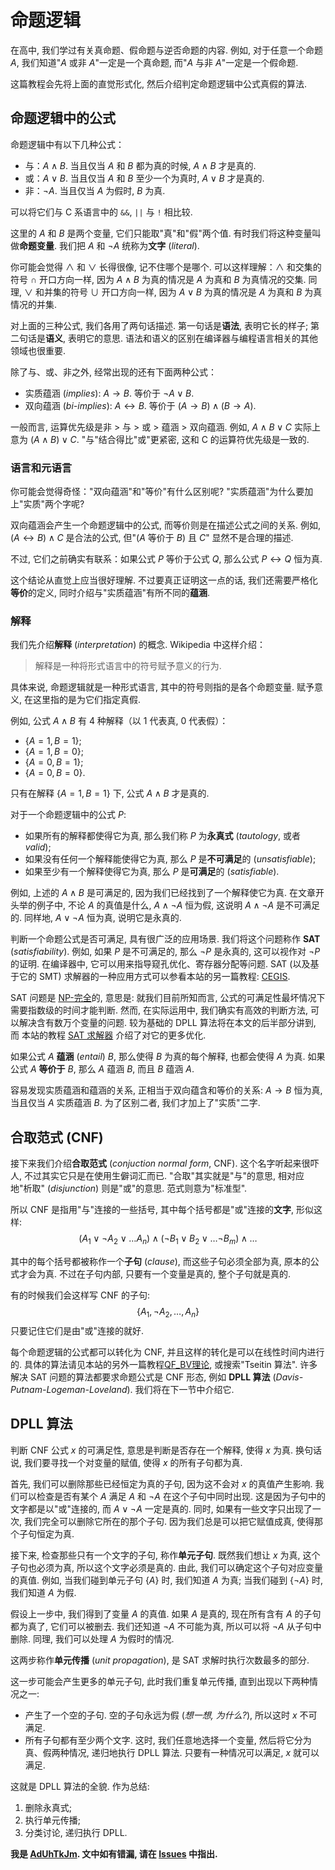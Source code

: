 # 命题逻辑

在高中, 我们学过有关真命题、假命题与逆否命题的内容. 例如, 对于任意一个命题 $A$, 我们知道"$A$ 或非 $A$"一定是一个真命题, 而"$A$ 与非 $A$"一定是一个假命题. 

这篇教程会先将上面的直觉形式化, 然后介绍判定命题逻辑中公式真假的算法. 

## 命题逻辑中的公式

命题逻辑中有以下几种公式：

- 与：$A\land B$. 当且仅当 $A$ 和 $B$ 都为真的时候, $A\land B$ 才是真的. 
- 或：$A\lor B$. 当且仅当 $A$ 和 $B$ 至少一个为真时, $A\lor B$ 才是真的. 
- 非：$\neg A$. 当且仅当 $A$ 为假时, $B$ 为真. 

可以将它们与 C 系语言中的 `&&`, `||` 与 `!` 相比较. 

这里的 $A$ 和 $B$ 是两个变量, 它们只能取"真"和"假"两个值. 有时我们将这种变量叫做**命题变量**. 我们把 $A$ 和 $\neg A$ 统称为**文字** (*literal*).

你可能会觉得 $\land$ 和 $\lor$ 长得很像, 记不住哪个是哪个. 可以这样理解：$\land$ 和交集的符号 $\cap$ 开口方向一样, 因为 $A\land B$ 为真的情况是 $A$ 为真和 $B$ 为真情况的交集. 同理, $\lor$ 和并集的符号 $\cup$ 开口方向一样, 因为 $A\lor B$ 为真的情况是 $A$ 为真和 $B$ 为真情况的并集. 

对上面的三种公式, 我们各用了两句话描述. 第一句话是**语法**, 表明它长的样子; 第二句话是**语义**, 表明它的意思. 语法和语义的区别在编译器与编程语言相关的其他领域也很重要. 

除了与、或、非之外, 经常出现的还有下面两种公式：

- 实质蕴涵 (*implies*): $A\rightarrow B$.  等价于 $\neg A\lor B$. 
- 双向蕴涵 (*bi-implies*): $A\leftrightarrow B$. 等价于 $(A\rightarrow B)\land (B\rightarrow A)$.

一般而言, 运算优先级是非 > 与 > 或 > 蕴涵 > 双向蕴涵. 例如, $A\land B\lor C$ 实际上意为 $(A\land B)\lor C$. 
"与"结合得比"或"更紧密, 这和 C 的运算符优先级是一致的. 

### 语言和元语言

你可能会觉得奇怪："双向蕴涵"和"等价"有什么区别呢? "实质蕴涵"为什么要加上"实质"两个字呢?

双向蕴涵会产生一个命题逻辑中的公式, 而等价则是在描述公式之间的关系. 例如, $(A\leftrightarrow B) \land C$ 是合法的公式, 但"($A$ 等价于 $B$) 且 $C$" 显然不是合理的描述. 

不过, 它们之前确实有联系：如果公式 $P$ 等价于公式 $Q$, 那么公式 $P\leftrightarrow Q$ 恒为真. 

这个结论从直觉上应当很好理解. 不过要真正证明这一点的话, 我们还需要严格化**等价**的定义, 同时介绍与"实质蕴涵"有所不同的**蕴涵**.

### 解释

我们先介绍**解释** (*interpretation*) 的概念. Wikipedia 中这样介绍：

> 解释是一种将形式语言中的符号赋予意义的行为. 

具体来说, 命题逻辑就是一种形式语言, 其中的符号则指的是各个命题变量. 赋予意义, 在这里指的是为它们指定真假. 

例如, 公式 $A\land B$ 有 4 种解释（以 1 代表真, 0 代表假）：

- $\{ A = 1, B = 1 \}$;
- $\{ A = 1, B = 0 \}$;
- $\{ A = 0, B = 1 \}$;
- $\{ A = 0, B = 0 \}$.

只有在解释 $\{ A = 1, B = 1 \}$ 下, 公式 $A\land B$ 才是真的. 

对于一个命题逻辑中的公式 $P$: 

- 如果所有的解释都使得它为真, 那么我们称 $P$ 为**永真式** (*tautology*, 或者 *valid*);
- 如果没有任何一个解释能使得它为真, 那么 $P$ 是**不可满足**的 (*unsatisfiable*);
- 如果至少有一个解释使得它为真, 那么 $P$ 是**可满足**的 (*satisfiable*).

例如, 上述的 $A\land B$ 是可满足的, 因为我们已经找到了一个解释使它为真. 在文章开头举的例子中, 不论 $A$ 的真值是什么, $A\land \neg A$ 恒为假, 这说明 $A\land \neg A$ 是不可满足的. 同样地, $A\lor \neg A$ 恒为真, 说明它是永真的.

判断一个命题公式是否可满足, 具有很广泛的应用场景. 我们将这个问题称作 **SAT** (*satisfiability*). 例如, 如果 $P$ 是不可满足的, 那么 $\neg P$ 是永真的, 这可以视作对 $\neg P$ 的证明. 在编译器中, 它可以用来指导窥孔优化、寄存器分配等问题. SAT (以及基于它的 SMT) 求解器的一种应用方式可以参看本站的另一篇教程: [CEGIS](./cegis.md).

SAT 问题是 [NP-完全](https://en.wikipedia.org/wiki/NP-completeness)的, 意思是: 就我们目前所知而言, 公式的可满足性最坏情况下需要指数级的时间才能判断. 然而, 在实际运用中, 我们确实有高效的判断方法, 可以解决含有数万个变量的问题. 较为基础的 DPLL 算法将在本文的后半部分讲到, 而 本站的教程 [SAT 求解器](./sat.md) 介绍了对它的更多优化.

如果公式 $A$ **蕴涵** (*entail*) $B$, 那么使得 $B$ 为真的每个解释, 也都会使得 $A$ 为真. 如果公式 $A$ **等价于** $B$, 那么 $A$ 蕴涵 $B$, 而且 $B$ 蕴涵 $A$.

容易发现实质蕴涵和蕴涵的关系, 正相当于双向蕴含和等价的关系: $A\rightarrow B$ 恒为真, 当且仅当 $A$ 实质蕴涵 $B$. 为了区别二者, 我们才加上了"实质"二字.

## 合取范式 (CNF)

接下来我们介绍**合取范式** (*conjuction normal form*, CNF). 这个名字听起来很吓人, 不过其实它只是在使用生僻词汇而已. "合取"其实就是"与"的意思, 相对应地"析取" (*disjunction*) 则是"或"的意思. 范式则意为"标准型".

所以 CNF 是指用"与"连接的一些括号, 其中每个括号都是"或"连接的**文字**, 形似这样:
$$
(A_1\lor \neg A_2\lor \dots A_n) \land (\neg B_1\lor B_2\lor \dots \neg B_m) \land \dots
$$

其中的每个括号都被称作一个**子句** (*clause*), 而这些子句必须全部为真, 原本的公式才会为真. 不过在子句内部, 只要有一个变量是真的, 整个子句就是真的.

有的时候我们会这样写 CNF 的子句:
$$
\lbrace A_1, \neg A_2, \dots, A_n\rbrace
$$
只要记住它们是由"或"连接的就好.

每个命题逻辑的公式都可以转化为 CNF, 并且这样的转化是可以在线性时间内进行的. 具体的算法请见本站的另外一篇教程[QF_BV理论](./qf-bv.md), 或搜索"Tseitin 算法". 许多解决 SAT 问题的算法都要求命题公式是 CNF 形态, 例如 **DPLL 算法** (*Davis-Putnam-Logeman-Loveland*). 我们将在下一节中介绍它.

## DPLL 算法

判断 CNF 公式 $x$ 的可满足性, 意思是判断是否存在一个解释, 使得 $x$ 为真. 换句话说, 我们要寻找一个对变量的赋值, 使得 $x$ 的所有子句都为真.

首先, 我们可以删除那些已经恒定为真的子句, 因为这不会对 $x$ 的真值产生影响. 我们可以检查是否有某个 $A$ 满足 $A$ 和 $\neg A$ 在这个子句中同时出现. 这是因为子句中的文字都是以"或"连接的, 而 $A\lor \neg A$ 一定是真的. 同时, 如果有一些文字只出现了一次, 我们完全可以删除它所在的那个子句. 因为我们总是可以把它赋值成真, 使得那个子句恒定为真.

接下来, 检查那些只有一个文字的子句, 称作**单元子句**. 既然我们想让 $x$ 为真, 这个子句也必须为真, 所以这个文字必须是真的. 由此, 我们可以确定这个子句对应变量的真值. 例如, 当我们碰到单元子句 $\lbrace A\rbrace$ 时, 我们知道 $A$ 为真; 当我们碰到 $\lbrace \neg A\rbrace$ 时, 我们知道 $A$ 为假.

假设上一步中, 我们得到了变量 $A$ 的真值. 如果 $A$ 是真的, 现在所有含有 $A$ 的子句都为真了, 它们可以被删去. 我们还知道 $\neg A$ 不可能为真, 所以可以将 $\neg A$ 从子句中删除. 同理, 我们可以处理 $A$ 为假时的情况.

这两步称作**单元传播** (*unit propagation*), 是 SAT 求解时执行次数最多的部分.

这一步可能会产生更多的单元子句, 此时我们重复单元传播, 直到出现以下两种情况之一:

- 产生了一个空的子句. 空的子句永远为假 (*想一想, 为什么?*), 所以这时 $x$ 不可满足.
- 所有子句都有至少两个文字. 这时, 我们任意地选择一个变量, 然后将它分为真、假两种情况, 递归地执行 DPLL 算法. 只要有一种情况可以满足, $x$ 就可以满足.

这就是 DPLL 算法的全貌. 作为总结:

1. 删除永真式;
2. 执行单元传播;
3. 分类讨论, 递归执行 DPLL.



**我是 [AdUhTkJm](https://github.com/AdUhTkJm). 文中如有错漏, 请在 [Issues](https://github.com/GirlsBandCompiler/Tutorials/issues) 中指出.**
